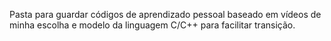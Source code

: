 Pasta para guardar códigos de aprendizado pessoal baseado em vídeos de minha escolha e modelo da linguagem C/C++ para facilitar transição.
